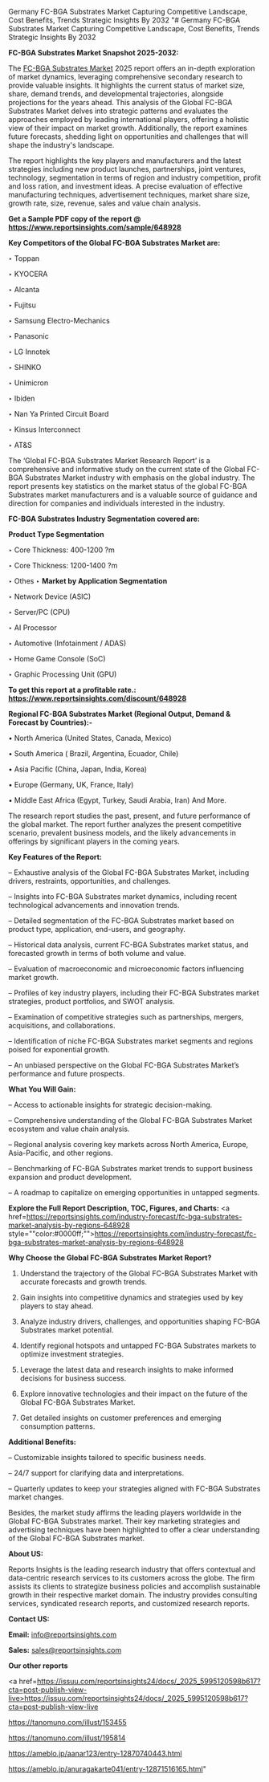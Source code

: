 Germany FC-BGA Substrates Market Capturing Competitive Landscape, Cost Benefits, Trends Strategic Insights By 2032
"# Germany FC-BGA Substrates Market Capturing Competitive Landscape, Cost Benefits, Trends Strategic Insights By 2032

<strong>FC-BGA Substrates Market Snapshot 2025-2032:</strong>

The <a href=https://www.reportsinsights.com/sample/648928>FC-BGA Substrates Market</a> 2025 report offers an in-depth exploration of market dynamics, leveraging comprehensive secondary research to provide valuable insights. It highlights the current status of market size, share, demand trends, and developmental trajectories, alongside projections for the years ahead. This analysis of the Global FC-BGA Substrates Market delves into strategic patterns and evaluates the approaches employed by leading international players, offering a holistic view of their impact on market growth. Additionally, the report examines future forecasts, shedding light on opportunities and challenges that will shape the industry's landscape.

The report highlights the key players and manufacturers and the latest strategies including new product launches, partnerships, joint ventures, technology, segmentation in terms of region and industry competition, profit and loss ration, and investment ideas. A precise evaluation of effective manufacturing techniques, advertisement techniques, market share size, growth rate, size, revenue, sales and value chain analysis.

<strong>Get a Sample PDF copy of the report @ <a href=https://www.reportsinsights.com/sample/648928 style=color:#0000ff;>https://www.reportsinsights.com/sample/648928</a></strong>

<strong>Key Competitors of the Global FC-BGA Substrates Market are:</strong>

‣ Toppan

‣ KYOCERA

‣ Alcanta

‣ Fujitsu

‣ Samsung Electro-Mechanics

‣ Panasonic

‣ LG Innotek

‣ SHINKO

‣ Unimicron

‣ Ibiden

‣ Nan Ya Printed Circuit Board

‣ Kinsus Interconnect

‣ AT&S

The ‘Global FC-BGA Substrates Market Research Report’ is a comprehensive and informative study on the current state of the Global FC-BGA Substrates Market industry with emphasis on the global industry. The report presents key statistics on the market status of the global FC-BGA Substrates market manufacturers and is a valuable source of guidance and direction for companies and individuals interested in the industry.

<strong>FC-BGA Substrates Industry Segmentation covered are:</strong>

<strong>Product Type Segmentation</strong>

‣ Core Thickness: 400-1200 ?m

‣ Core Thickness: 1200-1400 ?m

‣ Othes
‣ 
<strong>Market by Application Segmentation</strong>

‣ Network Device (ASIC)

‣ Server/PC (CPU)

‣ AI Processor

‣ Automotive (Infotainment / ADAS)

‣ Home Game Console (SoC)

‣ Graphic Processing Unit (GPU)

<strong>To get this report at a profitable rate.: <a href=https://www.reportsinsights.com/discount/648928 style=color:#0000ff;>https://www.reportsinsights.com/discount/648928</a></strong>

<strong>Regional FC-BGA Substrates Market (Regional Output, Demand &amp; Forecast by Countries):-</strong>

• North America (United States, Canada, Mexico)

• South America ( Brazil, Argentina, Ecuador, Chile)

• Asia Pacific (China, Japan, India, Korea)

• Europe (Germany, UK, France, Italy)

• Middle East Africa (Egypt, Turkey, Saudi Arabia, Iran) And More.

The research report studies the past, present, and future performance of the global market. The report further analyzes the present competitive scenario, prevalent business models, and the likely advancements in offerings by significant players in the coming years.

<strong>Key Features of the Report:</strong>

– Exhaustive analysis of the Global FC-BGA Substrates Market, including drivers, restraints, opportunities, and challenges.

– Insights into FC-BGA Substrates market dynamics, including recent technological advancements and innovation trends.

– Detailed segmentation of the FC-BGA Substrates market based on product type, application, end-users, and geography.

– Historical data analysis, current FC-BGA Substrates market status, and forecasted growth in terms of both volume and value.

– Evaluation of macroeconomic and microeconomic factors influencing market growth.

– Profiles of key industry players, including their FC-BGA Substrates market strategies, product portfolios, and SWOT analysis.

– Examination of competitive strategies such as partnerships, mergers, acquisitions, and collaborations.

– Identification of niche FC-BGA Substrates market segments and regions poised for exponential growth.

– An unbiased perspective on the Global FC-BGA Substrates Market’s performance and future prospects.

<strong>What You Will Gain:</strong>

– Access to actionable insights for strategic decision-making.

– Comprehensive understanding of the Global FC-BGA Substrates Market ecosystem and value chain analysis.

– Regional analysis covering key markets across North America, Europe, Asia-Pacific, and other regions.

– Benchmarking of FC-BGA Substrates market trends to support business expansion and product development.

– A roadmap to capitalize on emerging opportunities in untapped segments.

<strong>Explore the Full Report Description, TOC, Figures, and Charts:</strong>
<a href=https://reportsinsights.com/industry-forecast/fc-bga-substrates-market-analysis-by-regions-648928 style=""color:#0000ff;"">https://reportsinsights.com/industry-forecast/fc-bga-substrates-market-analysis-by-regions-648928</a>

<strong>Why Choose the Global FC-BGA Substrates Market Report?</strong>

1. Understand the trajectory of the Global FC-BGA Substrates Market with accurate forecasts and growth trends.

2. Gain insights into competitive dynamics and strategies used by key players to stay ahead.

3. Analyze industry drivers, challenges, and opportunities shaping FC-BGA Substrates market potential.

4. Identify regional hotspots and untapped FC-BGA Substrates markets to optimize investment strategies.

5. Leverage the latest data and research insights to make informed decisions for business success.

6. Explore innovative technologies and their impact on the future of the Global FC-BGA Substrates Market.

7. Get detailed insights on customer preferences and emerging consumption patterns.

<strong>Additional Benefits:</strong>

– Customizable insights tailored to specific business needs.

– 24/7 support for clarifying data and interpretations.

– Quarterly updates to keep your strategies aligned with FC-BGA Substrates market changes.

Besides, the market study affirms the leading players worldwide in the Global FC-BGA Substrates market. Their key marketing strategies and advertising techniques have been highlighted to offer a clear understanding of the Global FC-BGA Substrates market.

<strong><strong>About US</strong>:</strong>

Reports Insights is the leading research industry that offers contextual and data-centric research services to its customers across the globe. The firm assists its clients to strategize business policies and accomplish sustainable growth in their respective market domain. The industry provides consulting services, syndicated research reports, and customized research reports.

<strong>Contact US:</strong>

<p class=><b>Email:</b> <a href=mailto:info@reportsinsights.com>info@reportsinsights.com</a></p>
<p class=><b>Sales:</b> <a href=mailto:sales@reportsinsights.com>sales@reportsinsights.com</a></p>

<strong>Our other reports</strong>

<a href=https://issuu.com/reportsinsights24/docs/_2025_5995120598b617?cta=post-publish-view-live>https://issuu.com/reportsinsights24/docs/_2025_5995120598b617?cta=post-publish-view-live</a>

<a href=https://tanomuno.com/illust/153455>https://tanomuno.com/illust/153455</a>

<a href=https://tanomuno.com/illust/195814>https://tanomuno.com/illust/195814</a>

<a href=https://ameblo.jp/aanar123/entry-12870740443.html>https://ameblo.jp/aanar123/entry-12870740443.html</a>

<a href=https://ameblo.jp/anuragakarte041/entry-12871516165.html>https://ameblo.jp/anuragakarte041/entry-12871516165.html</a>"
